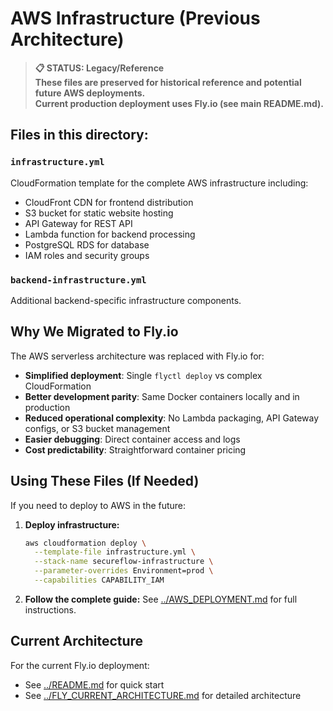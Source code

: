 # AWS Infrastructure (Previous Architecture)

> **📋 STATUS: Legacy/Reference**  
> **These files are preserved for historical reference and potential future AWS deployments.**  
> **Current production deployment uses Fly.io (see main README.md).**

## Files in this directory:

### `infrastructure.yml`
CloudFormation template for the complete AWS infrastructure including:
- CloudFront CDN for frontend distribution
- S3 bucket for static website hosting
- API Gateway for REST API
- Lambda function for backend processing
- PostgreSQL RDS for database
- IAM roles and security groups

### `backend-infrastructure.yml`
Additional backend-specific infrastructure components.

## Why We Migrated to Fly.io

The AWS serverless architecture was replaced with Fly.io for:
- **Simplified deployment**: Single `flyctl deploy` vs complex CloudFormation
- **Better development parity**: Same Docker containers locally and in production
- **Reduced operational complexity**: No Lambda packaging, API Gateway configs, or S3 bucket management
- **Easier debugging**: Direct container access and logs
- **Cost predictability**: Straightforward container pricing

## Using These Files (If Needed)

If you need to deploy to AWS in the future:

1. **Deploy infrastructure:**
   ```bash
   aws cloudformation deploy \
     --template-file infrastructure.yml \
     --stack-name secureflow-infrastructure \
     --parameter-overrides Environment=prod \
     --capabilities CAPABILITY_IAM
   ```

2. **Follow the complete guide:**
   See [../AWS_DEPLOYMENT.md](../AWS_DEPLOYMENT.md) for full instructions.

## Current Architecture

For the current Fly.io deployment:
- See [../README.md](../README.md) for quick start
- See [../FLY_CURRENT_ARCHITECTURE.md](../FLY_CURRENT_ARCHITECTURE.md) for detailed architecture
